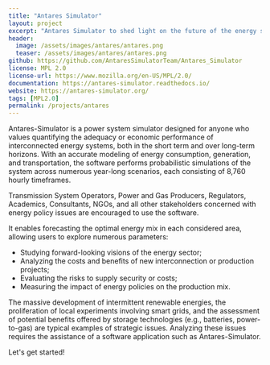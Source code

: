 ```yaml
---
title: "Antares Simulator"
layout: project
excerpt: "Antares Simulator to shed light on the future of the energy system."
header:
  image: /assets/images/antares/antares.png
  teaser: /assets/images/antares/antares.png
github: https://github.com/AntaresSimulatorTeam/Antares_Simulator
license: MPL 2.0
license-url: https://www.mozilla.org/en-US/MPL/2.0/
documentation: https://antares-simulator.readthedocs.io/
website: https://antares-simulator.org/
tags: [MPL2.0]
permalink: /projects/antares
---
```


Antares-Simulator is a power system simulator designed for anyone who values quantifying the adequacy or economic
performance of interconnected energy systems, both in the short term and over long-term horizons. With an accurate
modeling of energy consumption, generation, and transportation, the software performs probabilistic simulations of
the system across numerous year-long scenarios, each consisting of 8,760 hourly timeframes.

Transmission System Operators, Power and Gas Producers, Regulators, Academics, Consultants, NGOs, and all other
stakeholders concerned with energy policy issues are encouraged to use the software.

It enables forecasting the optimal energy mix in each considered area, allowing users to explore numerous parameters:
- Studying forward-looking visions of the energy sector;
- Analyzing the costs and benefits of new interconnection or production projects;
- Evaluating the risks to supply security or costs;
- Measuring the impact of energy policies on the production mix.

The massive development of intermittent renewable energies, the proliferation of local experiments involving smart
grids, and the assessment of potential benefits offered by storage technologies (e.g., batteries, power-to-gas) are
typical examples of strategic issues. Analyzing these issues requires the assistance of a software application such
as Antares-Simulator.

Let's get started!


